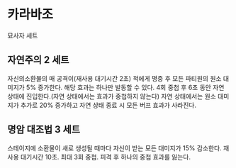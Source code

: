 # 카라바조

묘사자 세트

## 자연주의 2 세트

자신의소환물의 매 공격이(재사용 대기시간 2초) 적에게 명중 후 모든 파티원의 원소 대미지가 5% 증가한다. 해당 효과는 하나만 발동할 수 있다. 4회 중첩 후 6초 동안 자연 상태에 진입한다.(자연 상태에서는 효과가 중첩하지 않는다) 자연 상태에서는 원소 대미지가 추가로 20% 증가하고 자연 상태 종료 시 모든 버프 효과가 사라진다.

## 명암 대조법 3 세트

스테이지에 소환물이 새로 생성될 때마다 자신이 받는 모든 대미지가 15% 감소한다. 재사용 대기시간 10초. 최대 3회 중첩. 피격 후 하나의 중첩 효과를 잃는다.
